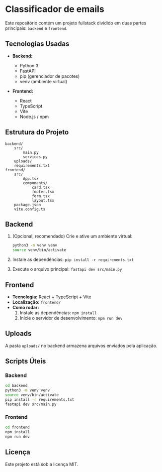 # Classificador de emails

Este repositório contém um projeto fullstack dividido em duas partes principais: `backend` e `frontend`.

## Tecnologias Usadas

- **Backend:**

  - Python 3
  - FastAPI
  - pip (gerenciador de pacotes)
  - venv (ambiente virtual)

- **Frontend:**
  - React
  - TypeScript
  - Vite
  - Node.js / npm

## Estrutura do Projeto

```
backend/
    src/
        main.py
        services.py
    uploads/
    requirements.txt
frontend/
    src/
        App.tsx
        components/
            card.tsx
            footer.tsx
            form.tsx
            layout.tsx
    package.json
    vite.config.ts
```

## Backend

1. (Opcional, recomendado) Crie e ative um ambiente virtual:

   ```bash
   python3 -m venv venv
   source venv/bin/activate
   ```

2. Instale as dependências: `pip install -r requirements.txt`
3. Execute o arquivo principal: `fastapi dev src/main.py`

## Frontend

- **Tecnologia:** React + TypeScript + Vite
- **Localização:** `frontend/`
- **Como rodar:**
  1. Instale as dependências: `npm install`
  2. Inicie o servidor de desenvolvimento: `npm run dev`

## Uploads

A pasta `uploads/` no backend armazena arquivos enviados pela aplicação.

## Scripts Úteis

### Backend

```bash
cd backend
python3 -m venv venv
source venv/bin/activate
pip install -r requirements.txt
fastapi dev src/main.py
```

### Frontend

```bash
cd frontend
npm install
npm run dev
```

## Licença

Este projeto está sob a licença MIT.
